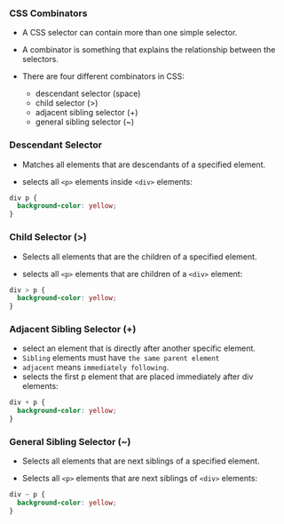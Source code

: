 ### CSS Combinators
- A CSS selector can contain more than one simple selector.
- A combinator is something that explains the relationship between the selectors.

- There are four different combinators in CSS:
  - descendant selector (space)
  - child selector (>)
  - adjacent sibling selector (+)
  - general sibling selector (~)

### Descendant Selector
- Matches all elements that are descendants of a specified element.

- selects all `<p>` elements inside `<div>` elements: 

```css
div p {
  background-color: yellow;
}
```

### Child Selector (>)
-  Selects all elements that are the children of a specified element.

-  selects all `<p>` elements that are children of a `<div>` element:
```css
div > p {
  background-color: yellow;
}
```

### Adjacent Sibling Selector (+)

- select an element that is directly after another specific element.
- `Sibling` elements must have `the same parent element`
- `adjacent` means `immediately following`.
- selects the first p element that are placed immediately after div elements:
``` css
div + p {
  background-color: yellow;
}
```

### General Sibling Selector (~)

- Selects all elements that are next siblings of a specified element.

- Selects all `<p>` elements that are next siblings of `<div>` elements: 


```css
div ~ p {
  background-color: yellow;
}
```